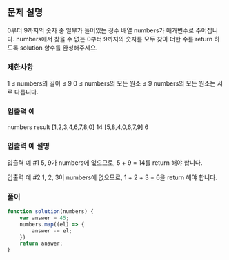 ## 문제 설명

0부터 9까지의 숫자 중 일부가 들어있는 정수 배열 numbers가 매개변수로 주어집니다. numbers에서 찾을 수 없는 0부터 9까지의 숫자를 모두 찾아 더한 수를 return 하도록 solution 함수를 완성해주세요.

### 제한사항

1 ≤ numbers의 길이 ≤ 9
0 ≤ numbers의 모든 원소 ≤ 9
numbers의 모든 원소는 서로 다릅니다.

### 입출력 예

numbers result
[1,2,3,4,6,7,8,0] 14
[5,8,4,0,6,7,9] 6

### 입출력 예 설명

입출력 예 #1
5, 9가 numbers에 없으므로, 5 + 9 = 14를 return 해야 합니다.

입출력 예 #2
1, 2, 3이 numbers에 없으므로, 1 + 2 + 3 = 6을 return 해야 합니다.

### 풀이

```javaScript
function solution(numbers) {
    var answer = 45;
    numbers.map((el) => {
        answer -= el;
    })
    return answer;
}
```
